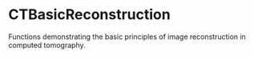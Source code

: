 # CTBasicReconstruction
Functions demonstrating the basic principles of image reconstruction in computed tomography.
